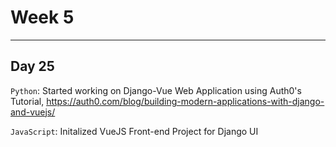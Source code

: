 # Week 5
---

## Day 25
`Python`: Started working on Django-Vue Web Application using Auth0's Tutorial, https://auth0.com/blog/building-modern-applications-with-django-and-vuejs/

`JavaScript`: Initalized VueJS Front-end Project for Django UI